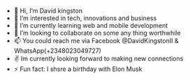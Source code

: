 - 👋 Hi, I’m David kingston
- 👀 I’m interested in tech, innovations and business 
- 🌱 I’m currently learning web and mobile development 
- 💞️ I’m looking to collaborate on some any thing worthwhile 
- 📫 You could reach me via Facebook @DavidKingstonII & WhatsApp(+2348023049727)
- ✌️ Im currently looking forward to making new connections 
- ⚡ Fun fact: I shsre a birthday with Elon Musk 

<!---
kingstonII/kingstonII is a ✨ special ✨ repository because its `README.md` (this file) appears on your GitHub profile.
You can click the Preview link to take a look at your changes.
--->
